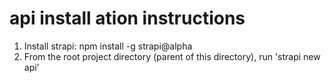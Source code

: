 # api install ation instructions

1. Install strapi: npm install -g strapi@alpha
2. From the root project directory (parent of this directory), run 'strapi new api'
